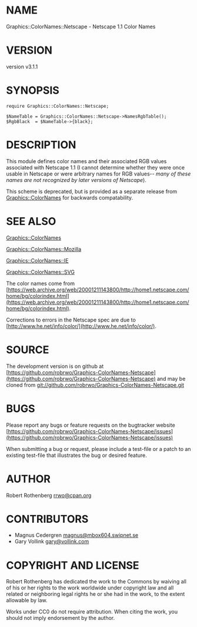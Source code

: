 # NAME

Graphics::ColorNames::Netscape - Netscape 1.1 Color Names

# VERSION

version v3.1.1

# SYNOPSIS

```
require Graphics::ColorNames::Netscape;

$NameTable = Graphics::ColorNames::Netscape->NamesRgbTable();
$RgbBlack  = $NameTable->{black};
```

# DESCRIPTION

This module defines color names and their associated RGB values associated
with Netscape 1.1 (I cannot determine whether they were once usable in
Netscape or were arbitrary names for RGB values-- _many of these names are
not recognized by later versions of Netscape_).

This scheme is deprecated, but is provided as a separate release
from [Graphics::ColorNames](https://metacpan.org/pod/Graphics::ColorNames) for backwards compatability.

# SEE ALSO

[Graphics::ColorNames](https://metacpan.org/pod/Graphics::ColorNames)

[Graphics::ColorNames::Mozilla](https://metacpan.org/pod/Graphics::ColorNames::Mozilla)

[Graphics::ColorNames::IE](https://metacpan.org/pod/Graphics::ColorNames::IE)

[Graphics::ColorNames::SVG](https://metacpan.org/pod/Graphics::ColorNames::SVG)

The color names come from
[https://web.archive.org/web/20001211143800/http://home1.netscape.com/home/bg/colorindex.html](https://web.archive.org/web/20001211143800/http://home1.netscape.com/home/bg/colorindex.html).

Corrections to errors in the Netscape spec are due to
[http://www.he.net/info/color/](http://www.he.net/info/color/).

# SOURCE

The development version is on github at [https://github.com/robrwo/Graphics-ColorNames-Netscape](https://github.com/robrwo/Graphics-ColorNames-Netscape)
and may be cloned from [git://github.com/robrwo/Graphics-ColorNames-Netscape.git](git://github.com/robrwo/Graphics-ColorNames-Netscape.git)

# BUGS

Please report any bugs or feature requests on the bugtracker website
[https://github.com/robrwo/Graphics-ColorNames-Netscape/issues](https://github.com/robrwo/Graphics-ColorNames-Netscape/issues)

When submitting a bug or request, please include a test-file or a
patch to an existing test-file that illustrates the bug or desired
feature.

# AUTHOR

Robert Rothenberg <rrwo@cpan.org>

# CONTRIBUTORS

- Magnus Cedergren <magnus@mbox604.swipnet.se>
- Gary Vollink <gary@vollink.com>

# COPYRIGHT AND LICENSE

Robert Rothenberg has dedicated the work to the Commons by waiving all of his
or her rights to the work worldwide under copyright law and all related or
neighboring legal rights he or she had in the work, to the extent allowable by
law.

Works under CC0 do not require attribution. When citing the work, you should
not imply endorsement by the author.
